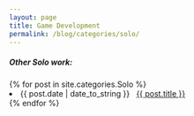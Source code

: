 ```yaml
---
layout: page
title: Game Development
permalink: /blog/categories/solo/
---
```


<h5> Other Solo work: </h5>

<div class="card">
	{% for post in site.categories.Solo %}
		<li class="category-posts"><span>{{ post.date | date_to_string }}</span> &nbsp; <a href="{{ post.url }}">{{ post.title }}</a></li>
	{% endfor %}
</div>

